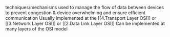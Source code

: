 techniques/mechanisms used to manage the flow of data between devices to prevent congestion & device overwhelming and ensure efficient communication
Usually implemented at the [[4.Transport Layer OSI]] or [[3.Network Layer OSI]] or [[2.Data Link Layer OSI]]
Can be implemented at many layers of the OSI model